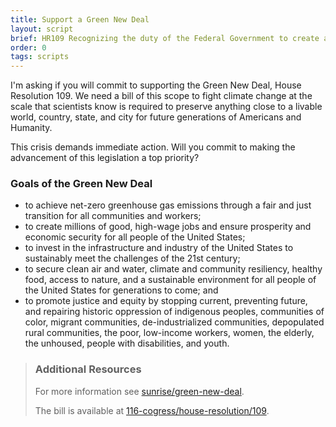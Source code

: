 ```yaml
---
title: Support a Green New Deal
layout: script
brief: HR109 Recognizing the duty of the Federal Government to create a Green New Deal.
order: 0
tags: scripts
---
```


I'm asking if you will commit to supporting the Green New Deal, House
Resolution 109.  We need a bill of this scope to fight climate change
at the scale that scientists know is required to preserve anything
close to a livable world, country, state, and city for future
generations of Americans and Humanity.

This crisis demands immediate action.  Will you commit to making the
advancement of this legislation a top priority?

### Goals of the Green New Deal
- to achieve net-zero greenhouse gas emissions through a fair and just transition for all communities and workers;
- to create millions of good, high-wage jobs and ensure prosperity and economic security for all people of the United States;
- to invest in the infrastructure and industry of the United States to sustainably meet the challenges of the 21st century;
- to secure clean air and water, climate and community resiliency, healthy food, access to nature, and a sustainable environment for all people of the United States for generations to come; and
- to promote justice and equity by stopping current, preventing future, and repairing historic oppression of indigenous peoples, communities of color, migrant communities, de-industrialized communities, depopulated rural communities, the poor, low-income workers, women, the elderly, the unhoused, people with disabilities, and youth.

> ### Additional Resources
> 
> For more information see [sunrise/green-new-deal][].
> 
> The bill is available at [116-cogress/house-resolution/109][].

[sunrise/green-new-deal]: https://www.sunrisemovement.org/green-new-deal/
[116-cogress/house-resolution/109]: https://www.congress.gov/bill/116th-congress/house-resolution/109/text
